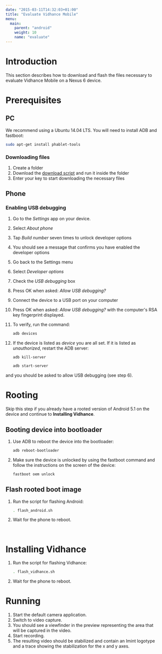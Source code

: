 ```yaml
---
date: "2015-03-11T14:32:03+01:00"
title: "Evaluate Vidhance Mobile"
menu:
  main:
    parent: "android"
    weight: 10
    name: "evaluate"
---
```


# Introduction
This section describes how to download and flash the files necessary to evaluate Vidhance Mobile on a Nexus 6 device.

# Prerequisites
## PC
We recommend using a Ubuntu 14.04 LTS. You will need to install ADB and fastboot:
```sh
sudo apt-get install phablet-tools
```

### Downloading files
1. Create a folder
2. Download the [download script](android/evaluate/download.sh) and run it inside the folder
3. Enter your key to start downloading the necessary files

## Phone

### Enabling USB debugging
1. Go to the *Settings* app on your device.
2. Select *About phone*
3. Tap *Build number* seven times to unlock developer options
4. You should see a message that confirms you have enabled the developer options
5. Go back to the Settings menu
6. Select *Developer options*
7. Check the *USB debugging* box
8. Press OK when asked: *Allow USB debugging?*
9. Connect the device to a USB port on your computer
10. Press OK when asked: *Allow USB debugging?* with the computer's RSA key fingerprint displayed.
11. To verify, run the command:

    ```sh
    adb devices
    ```
12. If the device is listed as *device* you are all set. If it is listed as *unauthorized*, restart the ADB server:

    ```sh
    adb kill-server
    ```

    ```sh
    adb start-server
    ```
and you should be asked to allow USB debugging (see step 6).

# Rooting
Skip this step if you already have a rooted version of Android 5.1 on the device and continue to **Installing Vidhance**.
## Booting device into bootloader
1. Use ADB to reboot the device into the bootloader:

    ```sh
    adb reboot-bootloader
    ```
2. Make sure the device is unlocked by using the fastboot command and follow the instructions on the screen of the device:

    ```sh
    fastboot oem unlock
    ```

## Flash rooted boot image
1. Run the script for flashing Android:

    ```sh
    . flash_android.sh
    ```
2. Wait for the phone to reboot.

<br>

# Installing Vidhance
1. Run the script for flashing Vidhance:

    ```sh
    . flash_vidhance.sh
    ```
2. Wait for the phone to reboot.

# Running
1. Start the default camera application.
2. Switch to video capture.
3. You should see a viewfinder in the preview representing the area that will be captured in the video.
4. Start recording.
5. The resulting video should be stabilized and contain an Imint logotype and a trace showing the stabilization for the x and y axes.
